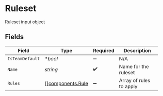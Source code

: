 # Ruleset

Ruleset input object


## Fields

| Field                                            | Type                                             | Required                                         | Description                                      |
| ------------------------------------------------ | ------------------------------------------------ | ------------------------------------------------ | ------------------------------------------------ |
| `IsTeamDefault`                                  | **bool*                                          | :heavy_minus_sign:                               | N/A                                              |
| `Name`                                           | *string*                                         | :heavy_check_mark:                               | Name for the ruleset                             |
| `Rules`                                          | [][components.Rule](../../models/shared/rule.md) | :heavy_minus_sign:                               | Array of rules to apply                          |